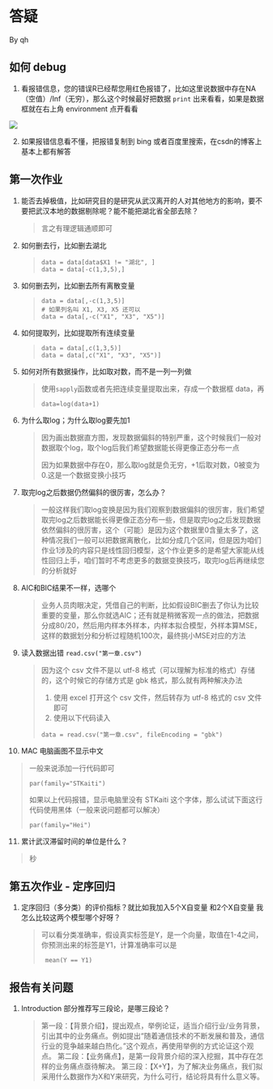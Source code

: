 # 答疑

By qh

## 如何 debug

1. 看报错信息，您的错误R已经帮您用红色报错了，比如这里说数据中存在NA（空值）/Inf（无穷），那么这个时候最好把数据 `print` 出来看看，如果是数据框就在右上角 environment 点开看看

![](pics/bug.png)

2. 如果报错信息看不懂，把报错复制到 bing 或者百度里搜索，在csdn的博客上基本上都有解答

## 第一次作业

1. 能否去掉极值，比如研究目的是研究从武汉离开的人对其他地方的影响，要不要把武汉本地的数据剔除呢？能不能把湖北省全部去除？
   > 言之有理逻辑通顺即可
2. 如何删去行，比如删去湖北
   > ```{R}
   > data = data[data$X1 != "湖北", ]
   > data = data[-c(1,3,5),]
   > ```
3. 如何删去列，比如删去所有离散变量
   > ```
   > data = data[,-c(1,3,5)] 
   > # 如果列名叫 X1, X3, X5 还可以
   > data = data[,-c("X1", "X3", "X5")] 
   > ```
4. 如何提取列，比如提取所有连续变量
   > ```
   > data = data[,c(1,3,5)] 
   > data = data[,c("X1", "X3", "X5")] 
   > ```
5. 如何对所有数据操作，比如取对数，而不是一列一列做
   > 使用`sapply`函数或者先把连续变量提取出来，存成一个数据框 data，再
   > ```
   > data=log(data+1)
   > ```
6. 为什么取log；为什么取log要先加1
   > 因为画出数据直方图，发现数据偏斜的特别严重，这个时候我们一般对数据取个log，取个log后我们希望数据能长得更像正态分布一点
   >
   > 因为如果数据中存在0，那么取log就是负无穷，+1后取对数，0被变为0.这是一个数据变换小技巧
7. 取完log之后数据仍然偏斜的很厉害，怎么办？
   > 一般这样我们取log变换是因为我们观察到数据偏斜的很厉害，我们希望取完log之后数据能长得更像正态分布一些，但是取完log之后发现数据依然偏斜的很厉害，这个（可能）是因为这个数据里0含量太多了，这种情况我们一般可以把数据离散化，比如分成几个区间，但是因为咱们作业1涉及的内容只是线性回归模型，这个作业更多的是希望大家能从线性回归上手，咱们暂时不考虑更多的数据变换技巧，取完log后再继续您的分析就好

8. AIC和BIC结果不一样，选哪个
   > 业务人员肉眼决定，凭借自己的判断，比如假设BIC删去了你认为比较重要的变量，那么你就选AIC；还有就是稍微客观一点的做法，把数据分成80/20，然后用内样本外样本，内样本拟合模型，外样本算MSE，这样的数据划分和分析过程随机100次，最终挑小MSE对应的方法

9. 读入数据出错 `read.csv("第一章.csv")`

   > 因为这个 csv 文件不是以 utf-8 格式（可以理解为标准的格式）存储的，这个时候它的存储方式是 gbk 格式，那么就有两种解决办法
   > 1. 使用 excel 打开这个 csv 文件，然后转存为 utf-8 格式的 csv 文件即可
   > 2. 使用以下代码读入
   > ```
   > data = read.csv("第一章.csv", fileEncoding = "gbk")
   > ```

10. MAC 电脑画图不显示中文
   > 一般来说添加一行代码即可
   > ```
   > par(family="STKaiti")
   > ```
   > 如果以上代码报错，显示电脑里没有 STKaiti 这个字体，那么试试下面这行代码使用黑体（一般来说问题都可以解决）
   > ```
   > par(family="Hei")
   > ```

11. 累计武汉滞留时间的单位是什么？
   > 秒


## 第五次作业 - 定序回归

1. 定序回归（多分类）的评价指标？就比如我加入5个X自变量 和2个X自变量 我怎么比较这两个模型哪个好呀？
   > 可以看分类准确率，假设真实标签是Y，是一个向量，取值在1-4之间，你预测出来的标签是Y1，计算准确率可以是 
   > ```
   >  mean(Y == Y1)
   > ```

## 报告有关问题

1. Introduction 部分推荐写三段论，是哪三段论？
   > 第一段：【背景介绍】，提出观点，举例论证，适当介绍行业/业务背景，引出其中的业务痛点。例如提出“随着通信技术的不断发展和普及，通信行业的竞争越来越白热化。”这个观点，再使用举例的方式论证这个观点。
   > 第二段：【业务痛点】，是第一段背景介绍的深入挖掘，其中存在怎样的业务痛点亟待解决。
   > 第三段：【X+Y】，为了解决业务痛点，我们拟采用什么数据作为X和Y来研究，为什么可行，结论将具有什么意义等。